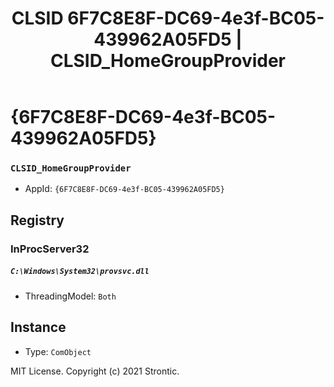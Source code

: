 ﻿---
title: "CLSID 6F7C8E8F-DC69-4e3f-BC05-439962A05FD5 | CLSID_HomeGroupProvider"
excerpt: What is COM-Object CLSID 6F7C8E8F-DC69-4e3f-BC05-439962A05FD5?
---

# {6F7C8E8F-DC69-4e3f-BC05-439962A05FD5}

### `CLSID_HomeGroupProvider`
* AppId: `{6F7C8E8F-DC69-4e3f-BC05-439962A05FD5}`

## Registry


### InProcServer32

##### `C:\Windows\System32\provsvc.dll`
* ThreadingModel: `Both`

## Instance

* Type: `ComObject`

MIT License. Copyright (c) 2021 Strontic.



